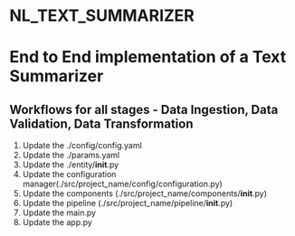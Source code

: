 # NL_TEXT_SUMMARIZER
# End to End implementation of a Text Summarizer

## Workflows for all stages - Data Ingestion, Data Validation, Data Transformation
1. Update the ./config/config.yaml
2. Update the ./params.yaml
3. Update the ./entity/__init__.py
4. Update the configuration manager(./src/project_name/config/configuration.py)
5. Update the components (./src/project_name/components/__init__.py)
6. Update the pipeline (./src/project_name/pipeline/__init__.py)
7. Update the main.py
8. Update the app.py

